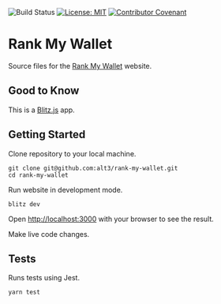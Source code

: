 ![Build Status](https://github.com/alt3/rank-my-wallet/actions/workflows/ci.yml/badge.svg?branch=main)
[![License: MIT](https://img.shields.io/badge/License-MIT-yellow.svg?style=flat-square)](LICENSE.md)
[![Contributor Covenant](https://img.shields.io/badge/Contributor%20Covenant-v2.1%20adopted-ff69b4.svg?style=flat-square)](https://www.contributor-covenant.org/version/2/1/code_of_conduct)

# Rank My Wallet

Source files for the [Rank My Wallet](https://rankmyallet.com) website.

## Good to Know

This is a [Blitz.js](https://github.com/blitz-js/blitz) app.

## Getting Started

Clone repository to your local machine.

```
git clone git@github.com:alt3/rank-my-wallet.git
cd rank-my-wallet
```

Run website in development mode.

```
blitz dev
```

Open [http://localhost:3000](http://localhost:3000) with your browser to see the result.

Make live code changes.

## Tests

Runs tests using Jest.

```
yarn test
```
